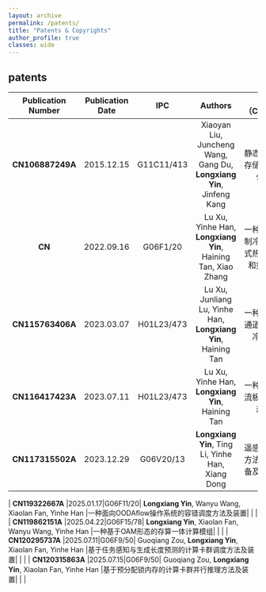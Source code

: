 ```yaml
---
layout: archive
permalink: /patents/
title: "Patents & Copyrights"
author_profile: true
classes: wide
---
```


## patents

| Publication Number | Publication Date | IPC | Authors | TiTle（Chinese）| TiTle（English） |Abstract |
| :--: | :--: | :--: | :--: |:--: |:--: |:--: |
|   **CN106887249A** | 2015.12.15 | G11C11/413 | Xiaoyan Liu, Juncheng Wang, Gang Du, **Longxiang Yin**, Jinfeng Kang | 静态随机存取存储器及其操作方法 | | |
|   **CN** |2022.09.16|G06F1/20| Lu Xu, Yinhe Han, **Longxiang Yin**, Haining Tan, Xiao Zhang |一种基于热电制冷器的分布式热管理装置和控制方法| | |
|   **CN115763406A** | 2023.03.07 | H01L23/473 | Lu Xu, Junliang Lu, Yinhe Han, **Longxiang Yin**, Haining Tan | 一种带歧管微通道的嵌入式冷却芯片 | | |
|   **CN116417423A** |2023.07.11|H01L23/473| Lu Xu, Yinhe Han, **Longxiang Yin**, Haining Tan |一种冷却液分流板及芯片冷却结构| | |
|   **CN117315502A** |2023.12.29|G06V20/13| **Longxiang Yin**, Ting Li, Yinhe Han, Xiang Dong |遥感图像处理方法、电子设备及存储介质| | |

|   **CN119322667A** |2025.01.17|G06F11/20| **Longxiang Yin**, Wanyu Wang, Xiaolan Fan, Yinhe Han |一种面向OODAflow操作系统的容错调度方法及装置| | |
|   **CN119862151A** |2025.04.22|G06F15/78| **Longxiang Yin**, Xiaolan Fan, Wanyu Wang, Yinhe Han |一种基于OAM形态的存算一体计算模组| | |
|   **CN120295737A** |2025.07.11|G06F9/50| Guoqiang Zou, **Longxiang Yin**, Xiaolan Fan, Yinhe Han |基于任务感知与生成长度预测的计算卡群调度方法及装置| | |
|   **CN120315863A** |2025.07.15|G06F9/50| Guoqiang Zou, **Longxiang Yin**, Xiaolan Fan, Yinhe Han |基于预分配锁内存的计算卡群并行推理方法及装置| | |
